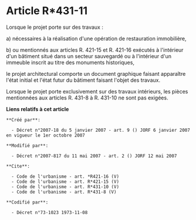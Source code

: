 # Article R*431-11

Lorsque le projet porte sur des travaux : 

a) nécessaires à la réalisation d'une opération de restauration immobilière, 

b) ou mentionnés aux articles R. 421-15 et R. 421-16 exécutés à l'intérieur d'un bâtiment situé dans un secteur sauvegardé ou
à l'intérieur d'un immeuble inscrit au titre des monuments historiques, 

le projet architectural comporte un document graphique faisant apparaître l'état initial et l'état futur du bâtiment faisant
l'objet des travaux. 

Lorsque le projet porte exclusivement sur des travaux intérieurs, les pièces mentionnées aux articles R. 431-8 à R. 431-10 ne
sont pas exigées.

**Liens relatifs à cet article**

	**Créé par**:

	  - Décret n°2007-18 du 5 janvier 2007 - art. 9 () JORF 6 janvier 2007 en vigueur le 1er octobre 2007

	**Modifié par**:

	  - Décret n°2007-817 du 11 mai 2007 - art. 2 () JORF 12 mai 2007

	**Cite**:

	  - Code de l'urbanisme - art. *R421-16 (V)
	  - Code de l'urbanisme - art. R*421-15 (V)
	  - Code de l'urbanisme - art. R*431-10 (V)
	  - Code de l'urbanisme - art. R*431-8 (V)

	**Codifié par**:

	  - Décret n°73-1023 1973-11-08
